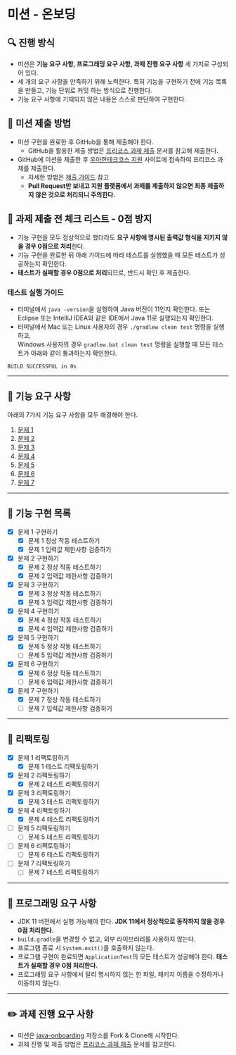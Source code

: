 # 미션 - 온보딩

## 🔍 진행 방식

- 미션은 **기능 요구 사항, 프로그래밍 요구 사항, 과제 진행 요구 사항** 세 가지로 구성되어 있다.
- 세 개의 요구 사항을 만족하기 위해 노력한다. 특히 기능을 구현하기 전에 기능 목록을 만들고, 기능 단위로 커밋 하는 방식으로 진행한다.
- 기능 요구 사항에 기재되지 않은 내용은 스스로 판단하여 구현한다.

## 📮 미션 제출 방법

- 미션 구현을 완료한 후 GitHub을 통해 제출해야 한다.
    - GitHub을 활용한 제출 방법은 [프리코스 과제 제출](https://github.com/woowacourse/woowacourse-docs/tree/master/precourse) 문서를 참고해
      제출한다.
- GitHub에 미션을 제출한 후 [우아한테크코스 지원](https://apply.techcourse.co.kr) 사이트에 접속하여 프리코스 과제를 제출한다.
    - 자세한 방법은 [제출 가이드](https://github.com/woowacourse/woowacourse-docs/tree/master/precourse#제출-가이드) 참고
    - **Pull Request만 보내고 지원 플랫폼에서 과제를 제출하지 않으면 최종 제출하지 않은 것으로 처리되니 주의한다.**

## 🚨 과제 제출 전 체크 리스트 - 0점 방지

- 기능 구현을 모두 정상적으로 했더라도 **요구 사항에 명시된 출력값 형식을 지키지 않을 경우 0점으로 처리**한다.
- 기능 구현을 완료한 뒤 아래 가이드에 따라 테스트를 실행했을 때 모든 테스트가 성공하는지 확인한다.
- **테스트가 실패할 경우 0점으로 처리**되므로, 반드시 확인 후 제출한다.

### 테스트 실행 가이드

- 터미널에서 `java -version`을 실행하여 Java 버전이 11인지 확인한다. 또는 Eclipse 또는 IntelliJ IDEA와 같은 IDE에서 Java 11로 실행되는지 확인한다.
- 터미널에서 Mac 또는 Linux 사용자의 경우 `./gradlew clean test` 명령을 실행하고,   
  Windows 사용자의 경우  `gradlew.bat clean test` 명령을 실행할 때 모든 테스트가 아래와 같이 통과하는지 확인한다.

```
BUILD SUCCESSFUL in 0s
```

---

## 🚀 기능 요구 사항
아래의 7가지 기능 요구 사항을 모두 해결해야 한다.

1. [문제 1](./docs/PROBLEM1.md)
2. [문제 2](./docs/PROBLEM2.md)
3. [문제 3](./docs/PROBLEM3.md)
4. [문제 4](./docs/PROBLEM4.md)
5. [문제 5](./docs/PROBLEM5.md)
6. [문제 6](./docs/PROBLEM6.md)
7. [문제 7](./docs/PROBLEM7.md)

---

## 🐳 기능 구현 목록

* [x] 문제 1 구현하기
  * [x] 문제 1 정상 작동 테스트하기
  * [x] 문제 1 입력값 제한사항 검증하기

* [x] 문제 2 구현하기
  * [x] 문제 2 정상 작동 테스트하기
  * [x] 문제 2 입력값 제한사항 검증하기

* [x] 문제 3 구현하기
  * [x] 문제 3 정상 작동 테스트하기
  * [x] 문제 3 입력값 제한사항 검증하기

* [x] 문제 4 구현하기
  * [x] 문제 4 정상 작동 테스트하기
  * [x] 문제 4 입력값 제한사항 검증하기

* [x] 문제 5 구현하기
  * [x] 문제 5 정상 작동 테스트하기
  * [ ] 문제 5 입력값 제한사항 검증하기

* [x] 문제 6 구현하기
  * [x] 문제 6 정상 작동 테스트하기
  * [ ] 문제 6 입력값 제한사항 검증하기
  
* [x] 문제 7 구현하기
  * [x] 문제 7 정상 작동 테스트하기
  * [ ] 문제 7 입력값 제한사항 검증하기

---

## 🐋 리팩토링

* [x] 문제 1 리팩토링하기
  * [x] 문제 1 테스트 리팩토링하기

* [x] 문제 2 리팩토링하기
  * [x] 문제 2 테스트 리팩토링하기

* [x] 문제 3 리팩토링하기
  * [x] 문제 3 테스트 리팩토링하기

* [x] 문제 4 리팩토링하기
  * [x] 문제 4 테스트 리팩토링하기

* [ ] 문제 5 리팩토링하기
  * [ ] 문제 5 테스트 리팩토링하기

* [ ] 문제 6 리팩토링하기
  * [ ] 문제 6 테스트 리팩토링하기

* [ ] 문제 7 리팩토링하기
  * [ ] 문제 7 테스트 리팩토링하기

---

## 🎯 프로그래밍 요구 사항

- JDK 11 버전에서 실행 가능해야 한다. **JDK 11에서 정상적으로 동작하지 않을 경우 0점 처리한다.**
- `build.gradle`을 변경할 수 없고, 외부 라이브러리를 사용하지 않는다.
- 프로그램 종료 시 `System.exit()`를 호출하지 않는다.
- 프로그램 구현이 완료되면 `ApplicationTest`의 모든 테스트가 성공해야 한다. **테스트가 실패할 경우 0점 처리한다.**
- 프로그래밍 요구 사항에서 달리 명시하지 않는 한 파일, 패키지 이름을 수정하거나 이동하지 않는다.

---

## ✏️ 과제 진행 요구 사항

- 미션은 [java-onboarding](https://github.com/woowacourse-precourse/java-onboarding) 저장소를 Fork & Clone해 시작한다.
- 과제 진행 및 제출 방법은 [프리코스 과제 제출](https://github.com/woowacourse/woowacourse-docs/tree/master/precourse) 문서를 참고한다.
